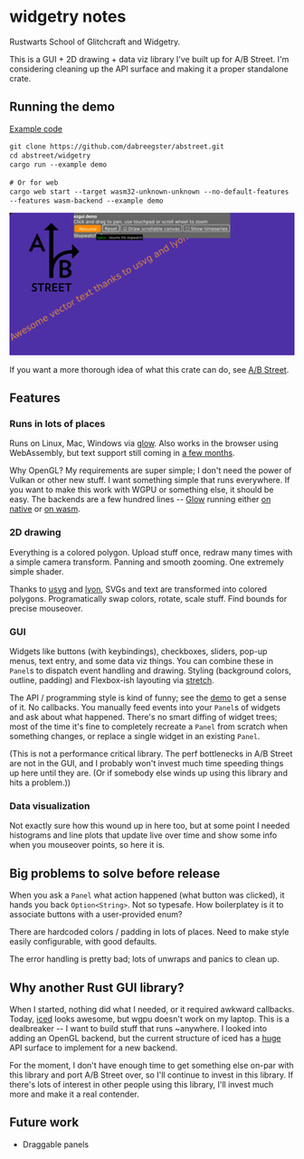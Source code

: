 # widgetry notes

Rustwarts School of Glitchcraft and Widgetry.

This is a GUI + 2D drawing + data viz library I've built up for A/B Street. I'm
considering cleaning up the API surface and making it a proper standalone crate.

## Running the demo

[Example code](examples/demo.rs)

```
git clone https://github.com/dabreegster/abstreet.git
cd abstreet/widgetry
cargo run --example demo

# Or for web
cargo web start --target wasm32-unknown-unknown --no-default-features --features wasm-backend --example demo
```

![demo](demo.gif)

If you want a more thorough idea of what this crate can do, see
[A/B Street](https://abstreet.org).

## Features

### Runs in lots of places

Runs on Linux, Mac, Windows via [glow](https://github.com/grovesNL/glow/). Also
works in the browser using WebAssembly, but text support still coming in
[a few months](https://github.com/RazrFalcon/resvg/issues/229).

Why OpenGL? My requirements are super simple; I don't need the power of Vulkan
or other new stuff. I want something simple that runs everywhere. If you want to
make this work with WGPU or something else, it should be easy. The backends are
a few hundred lines -- [Glow](src/backend_glow.rs) running either
[on native](src/backend_glow_native.rs) or [on wasm](src/backend_glow_wasm.rs).

### 2D drawing

Everything is a colored polygon. Upload stuff once, redraw many times with a
simple camera transform. Panning and smooth zooming. One extremely simple
shader.

Thanks to [usvg](https://github.com/RazrFalcon/resvg) and
[lyon](https://github.com/nical/lyon/), SVGs and text are transformed into
colored polygons. Programatically swap colors, rotate, scale stuff. Find bounds
for precise mouseover.

### GUI

Widgets like buttons (with keybindings), checkboxes, sliders, pop-up menus, text
entry, and some data viz things. You can combine these in `Panel`s to dispatch
event handling and drawing. Styling (background colors, outline, padding) and
Flexbox-ish layouting via [stretch](https://vislyhq.github.io/stretch/).

The API / programming style is kind of funny; see the [demo](examples/demo.rs)
to get a sense of it. No callbacks. You manually feed events into your `Panel`s
of widgets and ask about what happened. There's no smart diffing of widget
trees; most of the time it's fine to completely recreate a `Panel` from scratch
when something changes, or replace a single widget in an existing `Panel`.

(This is not a performance critical library. The perf bottlenecks in A/B Street
are not in the GUI, and I probably won't invest much time speeding things up
here until they are. (Or if somebody else winds up using this library and hits a
problem.))

### Data visualization

Not exactly sure how this wound up in here too, but at some point I needed
histograms and line plots that update live over time and show some info when you
mouseover points, so here it is.

## Big problems to solve before release

When you ask a `Panel` what action happened (what button was clicked), it hands
you back `Option<String>`. Not so typesafe. How boilerplatey is it to associate
buttons with a user-provided enum?

There are hardcoded colors / padding in lots of places. Need to make style
easily configurable, with good defaults.

The error handling is pretty bad; lots of unwraps and panics to clean up.

## Why another Rust GUI library?

When I started, nothing did what I needed, or it required awkward callbacks.
Today, [iced](https://github.com/hecrj/iced) looks awesome, but wgpu doesn't
work on my laptop. This is a dealbreaker -- I want to build stuff that runs
~anywhere. I looked into adding an OpenGL backend, but the current structure of
iced has a
[huge](https://github.com/hecrj/iced/blob/master/native/src/renderer/null.rs)
API surface to implement for a new backend.

For the moment, I don't have enough time to get something else on-par with this
library and port A/B Street over, so I'll continue to invest in this library. If
there's lots of interest in other people using this library, I'll invest much
more and make it a real contender.

## Future work

- Draggable panels
